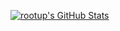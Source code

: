 [![rootup's GitHub Stats](https://github-readme-stats.vercel.app/api?username=jagsme)](https://github.com/jagsme)
